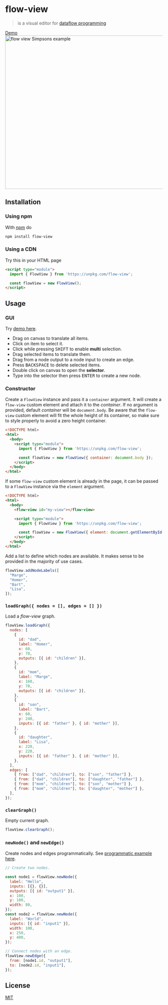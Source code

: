 # flow-view

> is a visual editor for [dataflow programming][dataflow_wikipedia]

<a href="http://fibo.github.io/flow-view/">
<div>Demo</div>
<img width="517" height="490" src="screenshot.png" alt="flow view Simpsons example">
</a>

## Installation

### Using npm

With [npm](https://npmjs.org/) do

```bash
npm install flow-view
```

### Using a CDN

Try this in your HTML page

```html
<script type="module">
  import { FlowView } from 'https://unpkg.com/flow-view';

  const flowView = new FlowView();
</script>
```

## Usage

### GUI

Try <a href="http://g14n.info/flow-view/">demo here</a>.

<ul>
  <li>Drag on canvas to translate all items.</li>
  <li>Click on item to select it.</li>
  <li>Click while pressing <kbd>SHIFT</kbd> to enable <b>multi</b> selection.</li>
  <li>Drag selected items to translate them.</li>
  <li>Drag from a node output to a node input to create an edge.</li>
  <li>Press <kbd>BACKSPACE</kbd> to delete selected items.</li>
  <li>Double click on canvas to open the <b>selector</b>.</li>
  <li>Type into the selector then press <kbd>ENTER</kbd> to create a new node.</li>
</ul>

### Constructor

Create a `FlowView` instance and pass it a `container` argument. It will create
a `flow-view` custom element and attach it to the _container_. If no argument is
provided, default _container_ will be `document.body`. Be aware that the
`flow-view` custom element will fit the whole height of its container, so make
sure to style properly to avoid a zero height container.

```html
<!DOCTYPE html>
<html>
  <body>
    <script type="module">
      import { FlowView } from 'https://unpkg.com/flow-view';

      const flowView = new FlowView({ container: document.body });
    </script>
  </body>
</html>
```

If some `flow-view` custom element is already in the page, it can be passed to a
`FlowView` instance via the `element` argument.

```html
<!DOCTYPE html>
<html>
  <body>
    <flow-view id="my-view"></flow-view>

    <script type="module">
      import { FlowView } from 'https://unpkg.com/flow-view';

      const flowView = new FlowView({ element: document.getElementById('my-view') });
    </script>
  </body>
</html>
```

Add a list to define which nodes are available. It makes sense to be provided in
the majority of use cases.

```javascript
flowView.addNodeLabels([
  "Marge",
  "Homer",
  "Bart",
  "Lisa",
]);
```

### `loadGraph({ nodes = [], edges = [] })`

Load a _flow-view_ graph.

```javascript
flowView.loadGraph({
  nodes: [
    {
      id: "dad",
      label: "Homer",
      x: 60,
      y: 70,
      outputs: [{ id: "children" }],
    },
    {
      id: "mom",
      label: "Marge",
      x: 160,
      y: 70,
      outputs: [{ id: "children" }],
    },
    {
      id: "son",
      label: "Bart",
      x: 60,
      y: 240,
      inputs: [{ id: "father" }, { id: "mother" }],
    },
    {
      id: "daughter",
      label: "Lisa",
      x: 220,
      y: 220,
      inputs: [{ id: "father" }, { id: "mother" }],
    },
  ],
  edges: [
    { from: ["dad", "children"], to: ["son", "father"] },
    { from: ["dad", "children"], to: ["daughter", "father"] },
    { from: ["mom", "children"], to: ["son", "mother"] },
    { from: ["mom", "children"], to: ["daughter", "mother"] },
  ],
});
```

### `clearGraph()`

Empty current graph.

```javascript
flowView.clearGraph();
```

### `newNode()` and `newEdge()`

Create nodes and edges programmatically. See
<a href="http://g14n.info/flow-view/examples/programmatic">programmatic example
here</a>.

```javascript
// Create two nodes.

const node1 = flowView.newNode({
  label: "Hello",
  inputs: [{}, {}],
  outputs: [{ id: "output1" }],
  x: 100,
  y: 100,
  width: 80,
});
const node2 = flowView.newNode({
  label: "World",
  inputs: [{ id: "input1" }],
  width: 100,
  x: 250,
  y: 400,
});

// Connect nodes with an edge.
flowView.newEdge({
  from: [node1.id, "output1"],
  to: [node2.id, "input1"],
});
```

## License

[MIT](http://g14n.info/mit-license)

[dataflow_wikipedia]: https://en.wikipedia.org/wiki/Dataflow_programming "Dataflow programming"
